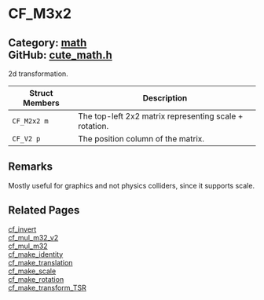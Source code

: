 [//]: # (This file is automatically generated by Cute Framework's docs parser.)
[//]: # (Do not edit this file by hand!)
[//]: # (See: https://github.com/RandyGaul/cute_framework/blob/master/samples/docs_parser.cpp)
[](../header.md ':include')

# CF_M3x2

Category: [math](/api_reference?id=math)  
GitHub: [cute_math.h](https://github.com/RandyGaul/cute_framework/blob/master/include/cute_math.h)  
---

2d transformation.

Struct Members | Description
--- | ---
`CF_M2x2 m` | The top-left 2x2 matrix representing scale + rotation.
`CF_V2 p` | The position column of the matrix.

## Remarks

Mostly useful for graphics and not physics colliders, since it supports scale.

## Related Pages

[cf_invert](/math/cf_invert.md)  
[cf_mul_m32_v2](/math/cf_mul_m32_v2.md)  
[cf_mul_m32](/math/cf_mul_m32.md)  
[cf_make_identity](/math/cf_make_identity.md)  
[cf_make_translation](/math/cf_make_translation.md)  
[cf_make_scale](/math/cf_make_scale.md)  
[cf_make_rotation](/math/cf_make_rotation.md)  
[cf_make_transform_TSR](/math/cf_make_transform_tsr.md)  
